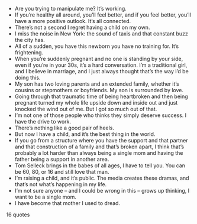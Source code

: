  - Are you trying to manipulate me? It’s working.
 - If you’re healthy all around, you’ll feel better, and if you feel better, you’ll have a more positive outlook. It’s all connected.
 - There’s not a second I regret having a child on my own.
 - I miss the noise in New York: the sound of taxis and that constant buzz the city has.
 - All of a sudden, you have this newborn you have no training for. It’s frightening.
 - When you’re suddenly pregnant and no one is standing by your side, even if you’re in your 30s, it’s a hard conversation. I’m a traditional girl, and I believe in marriage, and I just always thought that’s the way I’d be doing this.
 - My son has two loving parents and an extended family, whether it’s cousins or stepmothers or boyfriends. My son is surrounded by love.
 - Going through that traumatic time of being heartbroken and then being pregnant turned my whole life upside down and inside out and just knocked the wind out of me. But I got so much out of that.
 - I’m not one of those people who thinks they simply deserve success. I have the drive to work.
 - There’s nothing like a good pair of heels.
 - But now I have a child, and it’s the best thing in the world.
 - If you go from a structure where you have the support and that partner and that construction of a family and that’s broken apart, I think that’s probably a lot harder than always being a single mom and having the father being a support in another area.
 - Tom Selleck brings in the babes of all ages, I have to tell you. You can be 60, 80, or 16 and still love that man.
 - I’m raising a child, and it’s public. The media creates these dramas, and that’s not what’s happening in my life.
 - I’m not sure anyone – and I could be wrong in this – grows up thinking, I want to be a single mom.
 - I have become that mother I used to dread.

16 quotes